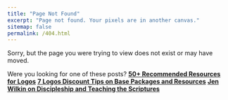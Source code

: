 ```yaml
---
title: "Page Not Found"
excerpt: "Page not found. Your pixels are in another canvas."
sitemap: false
permalink: /404.html
---
```


Sorry, but the page you were trying to view does not exist or may have moved.

Were you looking for one of these posts?
**[50+ Recommended Resources for Logos](https://www.nickstapleton.me/logos-resources/)**
**[7 Logos Discount Tips on Base Packages and Resources](https://www.nickstapleton.me/logos-discounts/)**
**[Jen Wilkin on Discipleship and Teaching the Scriptures](https://www.nickstapleton.me/Jen-Wilkin-Discipleship/)**
